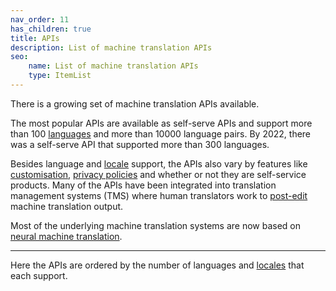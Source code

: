 ```yaml
---
nav_order: 11
has_children: true
title: APIs
description: List of machine translation APIs
seo:
    name: List of machine translation APIs
    type: ItemList
---
```


There is a growing set of machine translation APIs available.

The most popular APIs are available as self-serve APIs and support more than 100 [languages](/languages/languages.md) and more than 10000 language pairs.
By 2022, there was a self-serve API that supported more than 300 languages.

Besides language and [locale](/applications/advanced-concepts/locale.md) support, the APIs also vary by features like [customisation](/customisation/customisation.md), [privacy policies](/features/data-confidentiality.md) and whether or not they are self-service products.
Many of the APIs have been integrated into translation management systems (TMS) where human translators work to [post-edit](https://machinetranslate.org/post-editing) machine translation output.

Most of the underlying machine translation systems are now based on [neural machine translation](/approaches/neural-machine-translation.md).

---

Here the APIs are ordered by the number of languages and [locales](/applications/advanced-concepts/locale.md) that each support.
